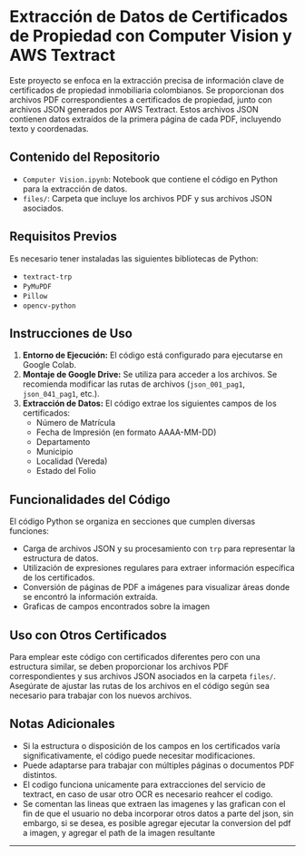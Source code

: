 
# Extracción de Datos de Certificados de Propiedad con Computer Vision y AWS Textract

Este proyecto se enfoca en la extracción precisa de información clave de certificados de propiedad inmobiliaria colombianos. Se proporcionan dos archivos PDF correspondientes a certificados de propiedad, junto con archivos JSON generados por AWS Textract. Estos archivos JSON contienen datos extraídos de la primera página de cada PDF, incluyendo texto y coordenadas.

## Contenido del Repositorio

- `Computer Vision.ipynb`: Notebook que contiene el código en Python para la extracción de datos.
- `files/`: Carpeta que incluye los archivos PDF y sus archivos JSON asociados.

## Requisitos Previos

Es necesario tener instaladas las siguientes bibliotecas de Python:

- `textract-trp`
- `PyMuPDF`
- `Pillow`
- `opencv-python`

## Instrucciones de Uso

1. **Entorno de Ejecución:** El código está configurado para ejecutarse en Google Colab.
2. **Montaje de Google Drive:** Se utiliza para acceder a los archivos. Se recomienda modificar las rutas de archivos (`json_001_pag1`, `json_041_pag1`, etc.).
3. **Extracción de Datos:** El código extrae los siguientes campos de los certificados:
   - Número de Matrícula
   - Fecha de Impresión (en formato AAAA-MM-DD)
   - Departamento
   - Municipio
   - Localidad (Vereda)
   - Estado del Folio

## Funcionalidades del Código

El código Python se organiza en secciones que cumplen diversas funciones:

- Carga de archivos JSON y su procesamiento con `trp` para representar la estructura de datos.
- Utilización de expresiones regulares para extraer información específica de los certificados.
- Conversión de páginas de PDF a imágenes para visualizar áreas donde se encontró la información extraída.
- Graficas de campos encontrados sobre la imagen
## Uso con Otros Certificados

Para emplear este código con certificados diferentes pero con una estructura similar, se deben proporcionar los archivos PDF correspondientes y sus archivos JSON asociados en la carpeta `files/`. Asegúrate de ajustar las rutas de los archivos en el código según sea necesario para trabajar con los nuevos archivos.

## Notas Adicionales

- Si la estructura o disposición de los campos en los certificados varía significativamente, el código puede necesitar modificaciones.
- Puede adaptarse para trabajar con múltiples páginas o documentos PDF distintos.
- El codigo funciona unicamente para extracciones del servicio de textract, en caso de usar otro OCR es necesario reahcer el codigo.
- Se comentan las lineas que extraen las imagenes y las grafican con el fin de que el usuario no deba incorporar otros datos a parte del json, sin embargo, si se desea, es posible agregar ejecutar la conversion del pdf a imagen, y agregar el path de la imagen resultante 

---

